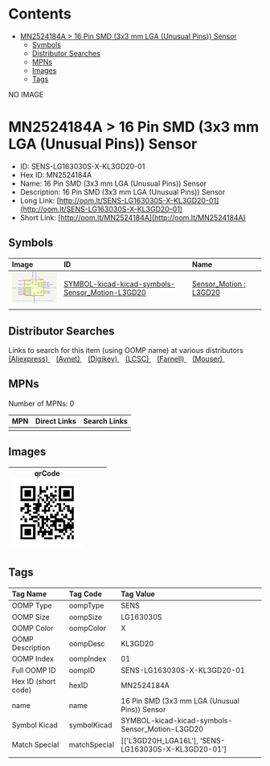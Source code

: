 



Contents
========

* [MN2524184A > 16 Pin SMD (3x3 mm LGA (Unusual Pins)) Sensor](#mn2524184a--16-pin-smd-3x3-mm-lga-unusual-pins-sensor)
	* [Symbols](#symbols)
	* [Distributor Searches](#distributor-searches)
	* [MPNs](#mpns)
	* [Images](#images)
	* [Tags](#tags)
  
NO IMAGE  
# MN2524184A > 16 Pin SMD (3x3 mm LGA (Unusual Pins)) Sensor

- ID: SENS-LG163030S-X-KL3GD20-01
- Hex ID: MN2524184A
- Name: 16 Pin SMD (3x3 mm LGA (Unusual Pins)) Sensor
- Description: 16 Pin SMD (3x3 mm LGA (Unusual Pins)) Sensor
- Long Link: [http://oom.lt/SENS-LG163030S-X-KL3GD20-01](http://oom.lt/SENS-LG163030S-X-KL3GD20-01)
- Short Link: [http://oom.lt/MN2524184A](http://oom.lt/MN2524184A)

## Symbols
  

|Image|ID|Name|
| :--- | :--- | :--- |
|[![](https://raw.githubusercontent.com/oomlout/oomlout_OOMP_eda_V2/main/SYMBOL/kicad/kicad-symbols/Sensor_Motion/L3GD20/image_140.png)](https://github.com/oomlout/oomlout_OOMP_eda_V2/tree/main/SYMBOL/kicad/kicad-symbols/Sensor_Motion/L3GD20/)|[SYMBOL-kicad-kicad-symbols-Sensor_Motion-L3GD20](https://github.com/oomlout/oomlout_OOMP_eda_V2/tree/main/SYMBOL/kicad/kicad-symbols/Sensor_Motion/L3GD20/)|[Sensor_Motion : L3GD20](https://github.com/oomlout/oomlout_OOMP_eda_V2/tree/main/SYMBOL/kicad/kicad-symbols/Sensor_Motion/L3GD20/)|
||||

## Distributor Searches
  
Links to search for this item (using OOMP name) at various distributors  
[(Aliexpress) ](https://www.aliexpress.com/wholesale?SearchText=111716+Pin+SMD+3x3+mm+LGA+Unusual+Pins+Sensor)&nbsp;&nbsp;&nbsp;[(Avnet) ](https://www.avnet.com/shop/us/search/16+Pin+SMD+3x3+mm+LGA+Unusual+Pins+Sensor)&nbsp;&nbsp;&nbsp;[(Digikey) ](https://www.digikey.co.uk/en/products/result?s=16+Pin+SMD+3x3+mm+LGA+Unusual+Pins+Sensor)&nbsp;&nbsp;&nbsp;[(LCSC) ](https://www.lcsc.com/search?q=16+Pin+SMD+3x3+mm+LGA+Unusual+Pins+Sensor)&nbsp;&nbsp;&nbsp;[(Farnell) ](https://uk.farnell.com/search?st=16+Pin+SMD+3x3+mm+LGA+Unusual+Pins+Sensor)&nbsp;&nbsp;&nbsp;[(Mouser) ](https://www.mouser.com/c/?q=16+Pin+SMD+3x3+mm+LGA+Unusual+Pins+Sensor)&nbsp;&nbsp;&nbsp;
## MPNs
  
Number of MPNs: 0  

|MPN|Direct Links|Search Links|
| :--- | :--- | :--- |
||||

## Images
  

|qrCode<br>[![](https://raw.githubusercontent.com/oomlout/oomlout_OOMP_parts_V2/main/SENS/LG163030S/X/KL3GD20/01/qrCode_140.png)](https://github.com/oomlout/oomlout_OOMP_parts_V2/tree/main/SENS/LG163030S/X/KL3GD20/01/qrCode.png)||||
| :---: | :---: | :---: | :---: |

## Tags
  

|Tag Name|Tag Code|Tag Value|
| :--- | :--- | :--- |
|OOMP Type|oompType|SENS|
|OOMP Size|oompSize|LG163030S|
|OOMP Color|oompColor|X|
|OOMP Description|oompDesc|KL3GD20|
|OOMP Index|oompIndex|01|
|Full OOMP ID|oompID|SENS-LG163030S-X-KL3GD20-01|
|Hex ID (short code)|hexID|MN2524184A|
|name|name|16 Pin SMD (3x3 mm LGA (Unusual Pins)) Sensor|
|Symbol Kicad|symbolKicad|SYMBOL-kicad-kicad-symbols-Sensor_Motion-L3GD20|
|Match Special|matchSpecial|[['L3GD20H_LGA16L'], 'SENS-LG163030S-X-KL3GD20-01']|
||||
